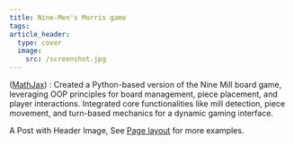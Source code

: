 ```yaml
---
title: Nine-Men's Morris game
tags: 
article_header:
  type: cover
  image:
    src: /screenshot.jpg
---
```


([MathJax](https://www.mathjax.org/)) : Created a Python-based version of the Nine Mill board game, leveraging OOP principles for board management, piece placement, and player interactions. Integrated core functionalities like mill detection, piece movement, and turn-based mechanics for a dynamic gaming interface.

A Post with Header Image, See [Page layout](https://kitian616.github.io/jekyll-TeXt-theme/samples.html#page-layout) for more examples.

<!--more-->
